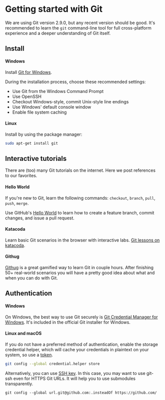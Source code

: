 Getting started with Git
========================

We are using Git version 2.9.0, but any recent version should be good.
It's recommended to learn the `git` command-line tool for full
cross-platform experience and a deeper understanding of Git itself.

Install
---------

#### Windows

Install [Git for Windows][].

During the installation process, choose these recommended settings:

* Use Git from the Windows Command Prompt
* Use OpenSSH
* Checkout Windows-style, commit Unix-style line endings
* Use Windows' default console window
* Enable file system caching

[Git for Windows]: https://git-scm.com/download/win

#### Linux

Install by using the package manager:

```sh
sudo apt-get install git
```

Interactive tutorials
----------------------

There are (too) many Git tutorials on the internet. Here we post
references to our favorites.

#### Hello World

If you're new to Git, learn the following commands: `checkout`, `branch`,
`pull`, `push`, `merge`.

Use GitHub's [Hello World][] to learn how to create a feature branch, commit
changes, and issue a pull request.

[Hello World]: https://guides.github.com/activities/hello-world/

#### Katacoda

Learn basic Git scenarios in the browser with interactive labs.
[Git lessons on katacoda](https://www.katacoda.com/courses/git/).

#### Githug

[Githug](https://github.com/Gazler/githug) is a great gamified way to
learn Git in couple hours. After finishing 50+ real-world scenarios
you will have a pretty good idea about what and when you can do with
Git.


Authentication
--------------

#### Windows
On Windows, the best way to use Git securely is [Git Credential Manager for Windows][manager].
It's included in the official Git installer for Windows.

#### Linux and macOS

If you do not have a preferred method of authentication, enable the storage
credential helper, which will cache your credentials in plaintext on your
system, so use a [token][].

```sh
git config --global credential.helper store
```

Alternatively, you can use [SSH key][].
In this case, you may want to use git-ssh even for HTTPS Git URLs.
It will help you to use submodules transparently.

```
git config --global url.git@github.com:.insteadOf https://github.com/
```


[SSH key]: https://help.github.com/articles/generating-a-new-ssh-key-and-adding-it-to-the-ssh-agent/#generating-a-new-ssh-key
[token]: https://help.github.com/articles/creating-an-access-token-for-command-line-use/
[manager]: https://github.com/Microsoft/Git-Credential-Manager-for-Windows
